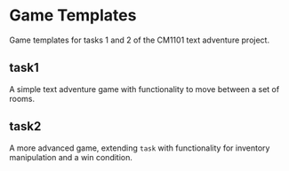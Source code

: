 # Game Templates

Game templates for tasks 1 and 2 of the CM1101 text adventure project.


## task1

A simple text adventure game with functionality to move between a set of rooms.


## task2

A more advanced game, extending `task` with functionality for inventory manipulation and a win condition.